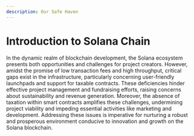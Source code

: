 ```yaml
---
description: Our Safe Haven
---
```


# Introduction to Solana Chain

In the dynamic realm of blockchain development, the Solana ecosystem presents both opportunities and challenges for project creators. However, amidst the promise of low transaction fees and high throughput, critical gaps exist in the infrastructure, particularly concerning user-friendly launchpads and support for taxable contracts. These deficiencies hinder effective project management and fundraising efforts, raising concerns about sustainability and revenue generation. Moreover, the absence of taxation within smart contracts amplifies these challenges, undermining project viability and impeding essential activities like marketing and development. Addressing these issues is imperative for nurturing a robust and prosperous environment conducive to innovation and growth on the Solana blockchain.
